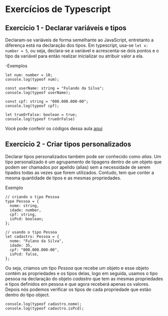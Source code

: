 # Exercícios de Typescript

## Exercício 1 - Declarar variáveis e tipos
Declaram-se variáveis de forma semelhante ao JavaScript, entretanto a diferença está na declaração dos tipos. Em typescript, usa-se ```let x: number = 5```, ou seja, declara-se a variável e acrescenta-se dois pontos e o tipo da variável para então realizar inicializar ou atribuir valor a ela.

-Exemplos

```
let num: number = 10;
console.log(typeof num);

const userName: string = "Fulando da Silva";
console.log(typeof userName);

const cpf: string = "000.000.000-00";
console.log(typeof cpf);

let trueOrFalse: boolean = true;
console.log(typeof trueOrFalse)

```
Você pode conferir os códigos dessa aula [aqui]()

## Exercício 2 - Criar tipos personalizados
Declarar tipos personalizados também pode ser conhecido como *alias*. Um tipo personalizado é um agrupamento de tipagens dentro de um objeto que podem ser chamados por apelido (alias) sem a necessidade de serem tipados todas as vezes que forem utilizados. Contudo, tem que conter a mesma quantidade de tipos e as mesmas propriedades.

Exemplo
```
// criando o tipo Pessoa
type Pessoa = {
  nome: string,
  idade: number,
  cpf: string,
  isPcd: boolean;
};

// usando o tipo Pessoa
let cadastro: Pessoa = {
  nome: "Fulano da Silva",
  idade: 35,
  cpf: "000.000.000-00",
  isPcd: false,
};
```
Ou seja, criamos um tipo *Pessoa* que recebe um objeto e esse objeto contém as propriedades e os tipos delas, logo em seguida, usamos o tipo pessoa na declaração do objeto *cadastro* que tem as mesmas propriedades e tipos definidos em pessoa e que agora receberá apenas os valores. Depois nós podemos verificar os tipos de cada propriedade que estão dentro do tipo object.
```
console.log(typeof cadastro.nome);
console.log(typeof cadastro.isPcd);
```



